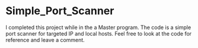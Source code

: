 # Simple_Port_Scanner
I completed this project while in the a Master program. The code is a simple port scanner for targeted IP and local hosts. Feel free to look at the code for reference and leave a comment.
